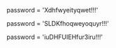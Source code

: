 










password = 'Xdhfwyeityqwet!!!'


password = 'SLDKfhoqweyoquyr!!!'


password = 'iuDHFUIEHfur3iru!!!'
